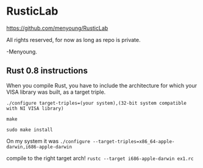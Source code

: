 RusticLab
=========

https://github.com/menyoung/RusticLab

All rights reserved, for now as long as repo is private.

-Menyoung.

Rust 0.8 instructions
---------------------
When you compile Rust, you have to include the architecture for which your VISA library was built, as a target triple.

`./configure target-triples=(your system),(32-bit system compatible with NI VISA library)`

`make`

`sudo make install`

On my system it was
`./configure --target-triples=x86_64-apple-darwin,i686-apple-darwin`

compile to the right target arch!
`rustc --target i686-apple-darwin ex1.rc`

